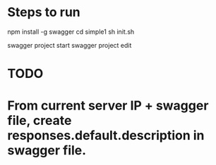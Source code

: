 # Steps to run

npm install -g swagger
cd simple1
sh init.sh

swagger project start
swagger project edit


# TODO
# From current server IP + swagger file, create responses.default.description in swagger file.
